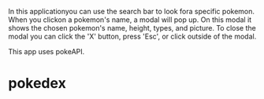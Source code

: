 In this applicationyou can use the search bar to look fora specific pokemon. When you clickon a pokemon's name, a modal will pop up. On this modal it shows the chosen pokemon's name, height, types, and picture. To close the modal you can click the 'X' button, press 'Esc', or click outside of the modal.

This app uses pokeAPI.
# pokedex